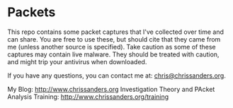 # Packets

This repo contains some packet captures that I've collected over time and can share. You are free to use these, but should cite that they came from me (unless another source is specified). Take caution as some of these captures may contain live malware. They should be treated with caution, and might trip your antivirus when downloaded. 

If you have any questions, you can contact me at: chris@chrissanders.org.

My Blog: http://www.chrissanders.org
Investigation Theory and PAcket Analysis Training: http://www.chrissanders.org/training
